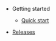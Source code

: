 - Getting started

  - [Quick start](zh/Quick-Start.md)

- [Releases](https://github.com/ctripcorp/apollo/releases)
